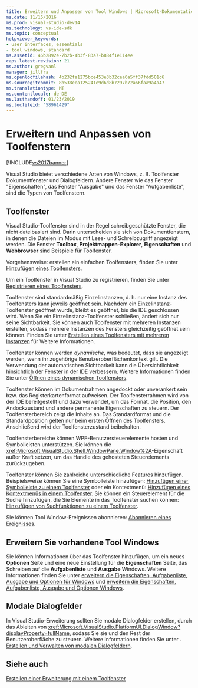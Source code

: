 ```yaml
---
title: Erweitern und Anpassen von Tool Windows | Microsoft-Dokumentation
ms.date: 11/15/2016
ms.prod: visual-studio-dev14
ms.technology: vs-ide-sdk
ms.topic: conceptual
helpviewer_keywords:
- user interfaces, essentials
- tool windows, standard
ms.assetid: 46b2892e-7b2b-4b3f-83a7-b884f1e114ee
caps.latest.revision: 21
ms.author: gregvanl
manager: jillfra
ms.openlocfilehash: 4b232fa1275bce453e3b32cea6a5ff37fdd501c6
ms.sourcegitcommit: 8b538eea125241e9d6d8b7297b72a66faa9a4a47
ms.translationtype: MT
ms.contentlocale: de-DE
ms.lasthandoff: 01/23/2019
ms.locfileid: "58961429"
---
```

# <a name="extending-and-customizing-tool-windows"></a>Erweitern und Anpassen von Toolfenstern
[!INCLUDE[vs2017banner](../includes/vs2017banner.md)]

Visual Studio bietet verschiedene Arten von Windows, z. B. Toolfenster Dokumentfenster und Dialogfeldern. Andere Fenster wie das Fenster "Eigenschaften", das Fenster "Ausgabe" und das Fenster "Aufgabenliste", sind die Typen von Toolfenstern.  
  
## <a name="tool-windows"></a>Toolfenster  
 Visual Studio-Toolfenster sind in der Regel schreibgeschützte Fenster, die nicht dateibasiert sind. Darin unterscheiden sie sich von Dokumentfenstern, in denen die Dateien im Modus mit Lese- und Schreibzugriff angezeigt werden. Die Fenster **Toolbox**, **Projektmappen-Explorer**, **Eigenschaften** und **Webbrowser** sind Beispiele für Toolfenster.  
  
 Vorgehensweise: erstellen ein einfachen Toolfensters, finden Sie unter [Hinzufügen eines Toolfensters](../extensibility/adding-a-tool-window.md).  
  
 Um ein Toolfenster in Visual Studio zu registrieren, finden Sie unter [Registrieren eines Toolfensters](../extensibility/registering-a-tool-window.md).  
  
 Toolfenster sind standardmäßig Einzelinstanzen, d. h. nur eine Instanz des Toolfensters kann jeweils geöffnet sein. Nachdem ein Einzelinstanz-Toolfenster geöffnet wurde, bleibt es geöffnet, bis die IDE geschlossen wird. Wenn Sie ein Einzelinstanz-Toolfenster schließen, ändert sich nur seine Sichtbarkeit. Sie können auch Toolfenster mit mehreren Instanzen erstellen, sodass mehrere Instanzen des Fensters gleichzeitig geöffnet sein können. Finden Sie unter [Erstellen eines Toolfensters mit mehreren Instanzen](../extensibility/creating-a-multi-instance-tool-window.md) für Weitere Informationen.  
  
 Toolfenster können werden *dynamische*, was bedeutet, dass sie angezeigt werden, wenn ihr zugehörige Benutzeroberflächenkontext gilt. Die Verwendung der automatischen Sichtbarkeit kann die Übersichtlichkeit hinsichtlich der Fenster in der IDE verbessern. Weitere Informationen finden Sie unter [Öffnen eines dynamischen Toolfensters](../extensibility/opening-a-dynamic-tool-window.md).  
  
 Toolfenster können im Dokumentrahmen angedockt oder unverankert sein bzw. das Registerkartenformat aufweisen. Der Toolfensterrahmen wird von der IDE bereitgestellt und dazu verwendet, um das Format, die Position, den Andockzustand und andere permanente Eigenschaften zu steuern. Der Toolfensterbereich zeigt die Inhalte an. Das Standardformat und die Standardposition gelten nur beim ersten Öffnen des Toolfensters. Anschließend wird der Toolfensterzustand beibehalten.  
  
 Toolfensterbereiche können WPF-Benutzersteuerelemente hosten und Symbolleisten unterstützen. Sie können die <xref:Microsoft.VisualStudio.Shell.WindowPane.Window%2A>-Eigenschaft außer Kraft setzen, um das Handle des gehosteten Steuerelements zurückzugeben.  
  
 Toolfenster können Sie zahlreiche unterschiedliche Features hinzufügen. Beispielsweise können Sie eine Symbolleiste hinzufügen: [Hinzufügen einer Symbolleiste zu einem Toolfenster](../extensibility/adding-a-toolbar-to-a-tool-window.md) oder ein Kontextmenü: [Hinzufügen eines Kontextmenüs in einem Toolfenster](../extensibility/adding-a-shortcut-menu-in-a-tool-window.md). Sie können ein Steuerelement für die Suche hinzufügen, die Sie Elemente in das Toolfenster suchen können: [Hinzufügen von Suchfunktionen zu einem Toolfenster](../extensibility/adding-search-to-a-tool-window.md).  
  
 Sie können Tool Window-Ereignissen abonnieren: [Abonnieren eines Ereignisses](../extensibility/subscribing-to-an-event.md).  
  
## <a name="extending-existing-tool-windows"></a>Erweitern Sie vorhandene Tool Windows  
 Sie können Informationen über das Toolfenster hinzufügen, um ein neues **Optionen** Seite und eine neue Einstellung für die **Eigenschaften** Seite, das Schreiben auf die **Aufgabenliste** und **Ausgabe**  Windows. Weitere Informationen finden Sie unter [erweitern die Eigenschaften, Aufgabenliste, Ausgabe und Optionen für Windows](../extensibility/extending-the-properties-task-list-output-and-options-windows.md) und [erweitern die Eigenschaften, Aufgabenliste, Ausgabe und Optionen Windows](../extensibility/extending-the-properties-task-list-output-and-options-windows.md).  
  
## <a name="modal-dialog-boxes"></a>Modale Dialogfelder  
 In Visual Studio-Erweiterung sollten Sie modale Dialogfelder erstellen, durch das Ableiten von <xref:Microsoft.VisualStudio.PlatformUI.DialogWindow?displayProperty=fullName>, sodass Sie sie und den Rest der Benutzeroberfläche zu steuern. Weitere Informationen finden Sie unter . [Erstellen und Verwalten von modalen Dialogfeldern](../extensibility/creating-and-managing-modal-dialog-boxes.md).  
  
## <a name="see-also"></a>Siehe auch  
 [Erstellen einer Erweiterung mit einem Toolfenster](../extensibility/creating-an-extension-with-a-tool-window.md)
